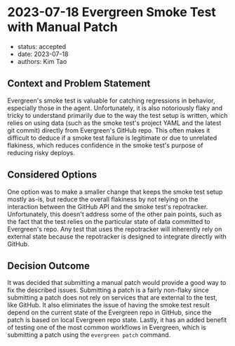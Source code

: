 # 2023-07-18 Evergreen Smoke Test with Manual Patch

- status: accepted
- date: 2023-07-18
- authors: Kim Tao

## Context and Problem Statement

Evergreen's smoke test is valuable for catching regressions in behavior, especially those in the agent. Unfortunately,
it is also notoriously flaky and tricky to understand primarily due to the way the test setup is written, which relies
on using data (such as the smoke test's project YAML and the latest git commit) directly from Evergreen's GitHub repo.
This often makes it difficult to deduce if a smoke test failure is legitimate or due to unrelated flakiness, which
reduces confidence in the smoke test's purpose of reducing risky deploys.

## Considered Options

One option was to make a smaller change that keeps the smoke test setup mostly as-is, but reduce the overall flakiness
by not relying on the interaction between the GitHub API and the smoke test's repotracker. Unfortunately, this doesn't
address some of the other pain points, such as the fact that the test relies on the particular state of data committed
to Evergreen's repo. Any test that uses the repotracker will inherently rely on external state because the repotracker
is designed to integrate directly with GitHub.

## Decision Outcome

It was decided that submitting a manual patch would provide a good way to fix the described issues. Submitting a patch
is a fairly non-flaky since submitting a patch does not rely on services that are external to the test, like GitHub. It
also eliminates the issue of having the smoke test result depend on the current state of the Evergreen repo in GitHub,
since the patch is based on local Evergreen repo state. Lastly, it has an added benefit of testing one of the most
common workflows in Evergreen, which is submitting a patch using the `evergreen patch` command.
